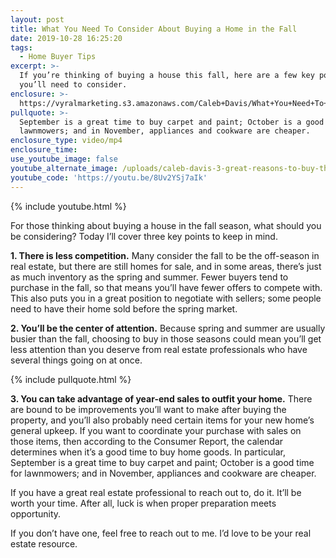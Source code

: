 ```yaml
---
layout: post
title: What You Need To Consider About Buying a Home in the Fall
date: 2019-10-28 16:25:20
tags:
  - Home Buyer Tips
excerpt: >-
  If you’re thinking of buying a house this fall, here are a few key points
  you’ll need to consider.
enclosure: >-
  https://vyralmarketing.s3.amazonaws.com/Caleb+Davis/What+You+Need+To+Consider+About+Buying+a+Home+in+the+Fall.mp4
pullquote: >-
  September is a great time to buy carpet and paint; October is a good time for
  lawnmowers; and in November, appliances and cookware are cheaper.
enclosure_type: video/mp4
enclosure_time:
use_youtube_image: false
youtube_alternate_image: /uploads/caleb-davis-3-great-reasons-to-buy-this-fall-youtube.png
youtube_code: 'https://youtu.be/8Uv2YSj7aIk'
---
```


{% include youtube.html %}

For those thinking about buying a house in the fall season, what should you be considering? Today I’ll cover three key points to keep in mind.

**1\. There is less competition.** Many consider the fall to be the off-season in real estate, but there are still homes for sale, and in some areas, there’s just as much inventory as the spring and summer. Fewer buyers tend to purchase in the fall, so that means you’ll have fewer offers to compete with. This also puts you in a great position to negotiate with sellers; some people need to have their home sold before the spring market.

**2\. You’ll be the center of attention.** Because spring and summer are usually busier than the fall, choosing to buy in those seasons could mean you’ll get less attention than you deserve from real estate professionals who have several things going on at once.

{% include pullquote.html %}

**3\. You can take advantage of year-end sales to outfit your home.** There are bound to be improvements you’ll want to make after buying the property, and you’ll also probably need certain items for your new home’s general upkeep. If you want to coordinate your purchase with sales on those items, then according to the Consumer Report, the calendar determines when it’s a good time to buy home goods. In particular, September is a great time to buy carpet and paint; October is a good time for lawnmowers; and in November, appliances and cookware are cheaper.

If you have a great real estate professional to reach out to, do it. It’ll be worth your time. After all, luck is when proper preparation meets opportunity.

If you don’t have one, feel free to reach out to me. I’d love to be your real estate resource.